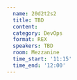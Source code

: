 ```yaml
---
  name: 20d2t2s2
  title: TBD
  content:
  category: DevOps
  format: REX
  speakers: TBD
  room: Mezzanine
  time_start: '11:15'
  time_end: '12:00'
---
```


